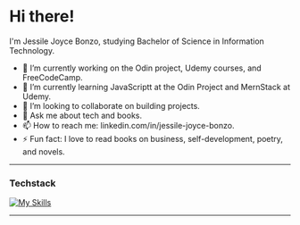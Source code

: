 <h1>Hi there!</h1>
I'm Jessile Joyce Bonzo, studying Bachelor of Science in Information Technology.

- 🔭 I’m currently working on the Odin project, Udemy courses, and FreeCodeCamp.
- 🌱 I’m currently learning JavaScriptt at the Odin Project and MernStack at Udemy.
- 👯 I’m looking to collaborate on building projects.
- 💬 Ask me about tech and books.
- 📫 How to reach me: linkedin.com/in/jessile-joyce-bonzo.
- ⚡ Fun fact: I love to read books on business, self-development, poetry, and novels.

<hr/>
<h3>Techstack</h3>

[![My Skills](https://skillicons.dev/icons?i=git,js,ts,html,css,tailwindcss,figma,react,redux,bootstrap,npm,vite,wordpress,webflow,unity)](https://skillicons.dev)

<hr/>
